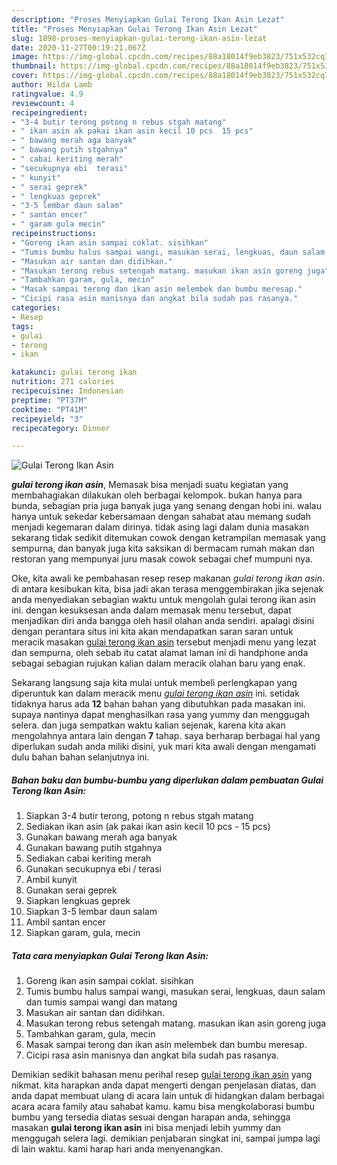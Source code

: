 ```yaml
---
description: "Proses Menyiapkan Gulai Terong Ikan Asin Lezat"
title: "Proses Menyiapkan Gulai Terong Ikan Asin Lezat"
slug: 1898-proses-menyiapkan-gulai-terong-ikan-asin-lezat
date: 2020-11-27T00:19:21.067Z
image: https://img-global.cpcdn.com/recipes/88a18014f9eb3823/751x532cq70/gulai-terong-ikan-asin-foto-resep-utama.jpg
thumbnail: https://img-global.cpcdn.com/recipes/88a18014f9eb3823/751x532cq70/gulai-terong-ikan-asin-foto-resep-utama.jpg
cover: https://img-global.cpcdn.com/recipes/88a18014f9eb3823/751x532cq70/gulai-terong-ikan-asin-foto-resep-utama.jpg
author: Hilda Lamb
ratingvalue: 4.9
reviewcount: 4
recipeingredient:
- "3-4 butir terong potong n rebus stgah matang"
- " ikan asin ak pakai ikan asin kecil 10 pcs  15 pcs"
- " bawang merah aga banyak"
- " bawang putih stgahnya"
- " cabai keriting merah"
- "secukupnya ebi  terasi"
- " kunyit"
- " serai geprek"
- " lengkuas geprek"
- "3-5 lembar daun salam"
- " santan encer"
- " garam gula mecin"
recipeinstructions:
- "Goreng ikan asin sampai coklat. sisihkan"
- "Tumis bumbu halus sampai wangi, masukan serai, lengkuas, daun salam dan tumis sampai wangi dan matang"
- "Masukan air santan dan didihkan."
- "Masukan terong rebus setengah matang. masukan ikan asin goreng juga"
- "Tambahkan garam, gula, mecin"
- "Masak sampai terong dan ikan asin melembek dan bumbu meresap."
- "Cicipi rasa asin manisnya dan angkat bila sudah pas rasanya."
categories:
- Resep
tags:
- gulai
- terong
- ikan

katakunci: gulai terong ikan 
nutrition: 271 calories
recipecuisine: Indonesian
preptime: "PT37M"
cooktime: "PT41M"
recipeyield: "3"
recipecategory: Dinner

---
```



![Gulai Terong Ikan Asin](https://img-global.cpcdn.com/recipes/88a18014f9eb3823/751x532cq70/gulai-terong-ikan-asin-foto-resep-utama.jpg)

<b><i>gulai terong ikan asin</i></b>, Memasak bisa menjadi suatu kegiatan yang membahagiakan dilakukan oleh berbagai kelompok. bukan hanya para bunda, sebagian pria juga banyak juga yang senang dengan hobi ini. walau hanya untuk sekedar kebersamaan dengan sahabat atau memang sudah menjadi kegemaran dalam dirinya. tidak asing lagi dalam dunia masakan sekarang tidak sedikit ditemukan cowok dengan ketrampilan memasak yang sempurna, dan banyak juga kita saksikan di bermacam rumah makan dan restoran yang mempunyai juru masak cowok sebagai chef mumpuni nya.

Oke, kita awali ke pembahasan resep resep makanan <i>gulai terong ikan asin</i>. di antara kesibukan kita, bisa jadi akan terasa menggembirakan jika sejenak anda menyediakan sebagian waktu untuk mengolah gulai terong ikan asin ini. dengan kesuksesan anda dalam memasak menu tersebut, dapat menjadikan diri anda bangga oleh hasil olahan anda sendiri. apalagi disini dengan perantara situs ini kita akan mendapatkan saran saran untuk meracik masakan <u>gulai terong ikan asin</u> tersebut menjadi menu yang lezat dan sempurna, oleh sebab itu catat alamat laman ini di handphone anda sebagai sebagian rujukan kalian dalam meracik olahan baru yang enak.




Sekarang langsung saja kita mulai untuk membeli perlengkapan yang diperuntuk kan dalam meracik menu <u><i>gulai terong ikan asin</i></u> ini. setidak tidaknya harus ada <b>12</b> bahan bahan yang dibutuhkan pada masakan ini. supaya nantinya dapat menghasilkan rasa yang yummy dan menggugah selera. dan juga sempatkan waktu kalian sejenak, karena kita akan mengolahnya antara lain dengan <b>7</b> tahap. saya berharap berbagai hal yang diperlukan sudah anda miliki disini, yuk mari kita awali dengan mengamati dulu bahan bahan selanjutnya ini.

<!--inarticleads1-->

##### Bahan baku dan bumbu-bumbu yang diperlukan dalam pembuatan Gulai Terong Ikan Asin:

1. Siapkan 3-4 butir terong, potong n rebus stgah matang
1. Sediakan  ikan asin (ak pakai ikan asin kecil 10 pcs - 15 pcs)
1. Gunakan  bawang merah aga banyak
1. Gunakan  bawang putih stgahnya
1. Sediakan  cabai keriting merah
1. Gunakan secukupnya ebi / terasi
1. Ambil  kunyit
1. Gunakan  serai geprek
1. Siapkan  lengkuas geprek
1. Siapkan 3-5 lembar daun salam
1. Ambil  santan encer
1. Siapkan  garam, gula, mecin




<!--inarticleads2-->

##### Tata cara menyiapkan Gulai Terong Ikan Asin:

1. Goreng ikan asin sampai coklat. sisihkan
1. Tumis bumbu halus sampai wangi, masukan serai, lengkuas, daun salam dan tumis sampai wangi dan matang
1. Masukan air santan dan didihkan.
1. Masukan terong rebus setengah matang. masukan ikan asin goreng juga
1. Tambahkan garam, gula, mecin
1. Masak sampai terong dan ikan asin melembek dan bumbu meresap.
1. Cicipi rasa asin manisnya dan angkat bila sudah pas rasanya.




Demikian sedikit bahasan menu perihal resep <u>gulai terong ikan asin</u> yang nikmat. kita harapkan anda dapat mengerti dengan penjelasan diatas, dan anda dapat membuat ulang di acara lain untuk di hidangkan dalam berbagai acara acara family atau sahabat kamu. kamu bisa mengkolaborasi bumbu bumbu yang tersedia diatas sesuai dengan harapan anda, sehingga masakan <b>gulai terong ikan asin</b> ini bisa menjadi lebih yummy dan menggugah selera lagi. demikian penjabaran singkat ini, sampai jumpa lagi di lain waktu. kami harap hari anda menyenangkan.
